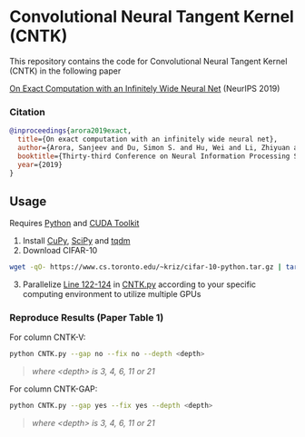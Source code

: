 # Convolutional Neural Tangent Kernel (CNTK)

This repository contains the code for Convolutional Neural Tangent Kernel (CNTK) in the following paper

[On Exact Computation with an Infinitely Wide Neural Net](https://arxiv.org/abs/1904.11955) (NeurIPS 2019)

### Citation

```bib
@inproceedings{arora2019exact,
  title={On exact computation with an infinitely wide neural net},
  author={Arora, Sanjeev and Du, Simon S. and Hu, Wei and Li, Zhiyuan and Salakhutdinov, Ruslan and Wang, Ruosong},
  booktitle={Thirty-third Conference on Neural Information Processing Systems},
  year={2019}
}
```

## Usage

Requires [Python](https://www.python.org/downloads/) and [CUDA Toolkit](https://developer.nvidia.com/cuda-downloads)

1. Install [CuPy](https://docs.cupy.dev/en/stable/install.html), [SciPy](https://scipy.org/install/) and [tqdm](https://github.com/tqdm/tqdm#installation)
2. Download CIFAR-10

```sh
wget -qO- https://www.cs.toronto.edu/~kriz/cifar-10-python.tar.gz | tar xzvf -
```

3. Parallelize [Line 122-124](/CNTK.py#L122) in [CNTK.py](/CNTK.py) according to your specific computing environment to utilize multiple GPUs

### Reproduce Results (Paper Table 1)

For column CNTK-V:

```sh
python CNTK.py --gap no --fix no --depth <depth>
```

> *where \<depth\> is 3, 4, 6, 11 or 21*

For column CNTK-GAP:

```sh
python CNTK.py --gap yes --fix yes --depth <depth>
```

> *where \<depth\> is 3, 4, 6, 11 or 21*
